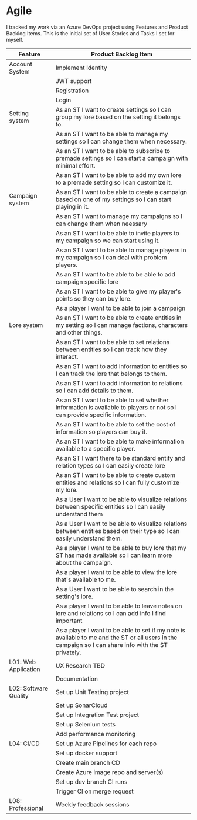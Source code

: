 # Agile
I tracked my work via an Azure DevOps project using Features and Product Backlog Items. This is the initial set of User Stories and Tasks I set for myself.

| Feature               | Product Backlog Item                                                                                                                                  |
| --------------------- | ----------------------------------------------------------------------------------------------------------------------------------------------------- |
| Account System        | Implement Identity                                                                                                                                    |
|                       | JWT support                                                                                                                                           |
|                       | Registration                                                                                                                                          |
|                       | Login                                                                                                                                                 |
| Setting system        | As an ST I want to create settings so I can group my lore based on the setting it belongs to.                                                         |
|                       | As an ST I want to be able to manage my settings so I can change them when necessary.                                                                 |
|                       | As an ST I want to be able to subscribe to premade settings so I can start a campaign with minimal effort.                                            |
|                       | As an ST I want to be able to add my own lore to a premade setting so I can customize it.                                                             |
| Campaign system       | As an ST I want to be able to create a campaign based on one of my settings so I can start playing in it.                                             |
|                       | As an ST I want to manage my campaigns so I can change them when neessary                                                                             |
|                       | As an ST I want to be able to invite players to my campaign so we can start using it.                                                                 |
|                       | As an ST I want to be able to manage players in my campaign so I can deal with problem players.                                                       |
|                       | As an ST I want to be able to be able to add campaign specific lore                                                                                   |
|                       | As an ST I want to be able to give my player's points so they can buy lore.                                                                           |
|                       | As a player I want to be able to join a campaign                                                                                                      |
| Lore system           | As an ST I want to be able to create entities in my setting so I can manage factions, characters and other things.                                    |
|                       | As an ST I want to be able to set relations between entities so I can track how they interact.                                                        |
|                       | As an ST I want to add information to entities so I can track the lore that belongs to them.                                                          |
|                       | As an ST I want to add information to relations so I can add details to them.                                                                         |
|                       | As an ST I want to be able to set whether information is available to players or not so I can provide specific information.                           |
|                       | As an ST I want to be able to set the cost of information so players can buy it.                                                                      |
|                       | As an ST I want to be able to make information available to a specific player.                                                                        |
|                       | As an ST I want there to be standard entity and relation types so I can easily create lore                                                            |
|                       | As an ST I want to be able to create custom entities and relations so I can fully customize my lore.                                                  |
|                       | As a User I want to be able to visualize relations between specific entities so I can easily understand them                                          |
|                       | As a User I want to be able to visualize relations between entities based on their type so I can easily understand them.                              |
|                       | As a player I want to be able to buy lore that my ST has made available so I can learn more about the campaign.                                       |
|                       | As a player I want to be able to view the lore that's available to me.                                                                                |
|                       | As a User I want to be able to search in the setting's lore.                                                                                          |
|                       | As a player I want to be able to leave notes on lore and relations so I can add info I find important                                                 |
|                       | As a player I want to be able to set if my note is available to me and the ST or all users in the campaign so I can share info with the ST privately. |
| L01: Web Application  | UX Research TBD                                                                                                                                       |
|                       | Documentation                                                                                                                                         |
| L02: Software Quality | Set up Unit Testing project                                                                                                                           |
|                       | Set up SonarCloud                                                                                                                                     |
|                       | Set up Integration Test project                                                                                                                       |
|                       | Set up Selenium tests                                                                                                                                 |
|                       | Add performance monitoring                                                                                                                            |
| L04: CI/CD            | Set up Azure Pipelines for each repo                                                                                                                  |
|                       | Set up docker support                                                                                                                                 |
|                       | Create main branch CD                                                                                                                                 |
|                       | Create Azure image repo and server(s)                                                                                                                 |
|                       | Set up dev branch CI runs                                                                                                                             |
|                       | Trigger CI on merge request                                                                                                                           |
| L08: Professional     | Weekly feedback sessions                                                                                                                              |
